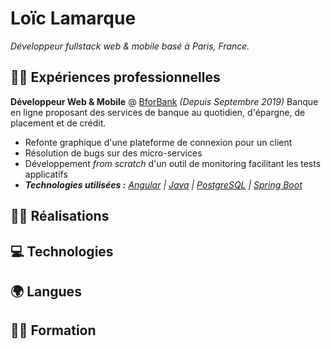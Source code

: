 # Loïc Lamarque

_Développeur fullstack web & mobile basé à Paris, France._

<!-- TODO: Ajouter les liens de contact -->
<!-- TODO: Ajouter un sommaire -->

## 👨‍💼 Expériences professionnelles

**Développeur Web & Mobile** @ [BforBank] _(Depuis Septembre 2019)_
Banque en ligne proposant des services de banque au quotidien, d'épargne, de placement et de crédit.

- Refonte graphique d'une plateforme de connexion pour un client <!-- TODO: A vérifier dans mon dernier rapport d'activité -->
- Résolution de bugs sur des micro-services
- Développement _from scratch_ d'un outil de monitoring facilitant les tests applicatifs
- _**Technologies utilisées :** [Angular] | [Java] | [PostgreSQL] | [Spring Boot][spring-boot]_

[angular]: https://angular.io
[bforbank]: https://www.bforbank.com
[java]: https://www.java.com
[postgresql]: https://www.postgresql.org
[spring-boot]: https://spring.io/projects/spring-boot

## 👨‍💻 Réalisations

## 💻 Technologies

## 🌍 Langues

## 👨‍🎓 Formation
